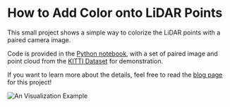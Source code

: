 # How to Add Color onto LiDAR Points

This small project shows a simple way to colorize the LiDAR points with a paired camera image.

Code is provided in the [Python notebook](https://github.com/Ancientree-Bichy/ColorizePoints/blob/master/colorize_kitti.ipynb), with a set of paired image and point cloud from the [KITTI Dataset](https://www.cvlibs.net/datasets/kitti/) for demonstration.

If you want to learn more about the details, feel free to read the [blog page](https://www.ancientree.ac.cn/article/colorize-point-cloud) for this project!

![An Visualization Example](https://www.notion.so/image/https%3A%2F%2Fprod-files-secure.s3.us-west-2.amazonaws.com%2Fba6155b1-2619-4e07-ad5f-98faadc6f1b6%2Ff1c7cc40-7653-4e8c-841a-3fa1b84597f4%2Fimage.png?table=block&id=14972e41-6366-80d8-9cf6-e44ce1da9c45&t=14972e41-6366-80d8-9cf6-e44ce1da9c45&width=707.9874877929688&cache=v2)
